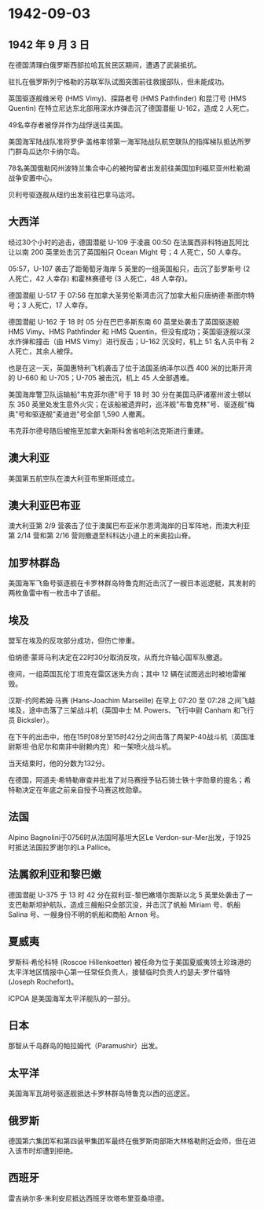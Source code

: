 # 1942-09-03

## 1942 年 9 月 3 日

在德国清理白俄罗斯西部拉哈瓦贫民区期间，遭遇了武装抵抗。

驻扎在俄罗斯列宁格勒的苏联军队试图突围前往救援部队，但未能成功。

英国驱逐舰维米号 (HMS Vimy)、探路者号 (HMS Pathfinder) 和昆汀号 (HMS
Quentin) 在特立尼达东北部用深水炸弹击沉了德国潜艇 U-162，造成 2 人死亡。

49名幸存者被俘并作为战俘送往美国。

美国海军陆战队准将罗伊·盖格率领第一海军陆战队航空联队的指挥梯队抵达所罗门群岛瓜达尔卡纳尔岛。

78名美国俄勒冈州波特兰集合中心的被拘留者出发前往美国加利福尼亚州杜勒湖战争安置中心。

贝利号驱逐舰从纽约出发前往巴拿马运河。

## 大西洋

经过30个小时的追击，德国潜艇 U-109 于凌晨 00:50
在法属西非科特迪瓦阿比让以南 200 英里处击沉了英国船只 Ocean Might 号；4
人死亡，50 人幸存。

05:57，U-107 袭击了距葡萄牙海岸 5 英里的一组英国船只，击沉了彭罗斯号 (2
人死亡，42 人幸存) 和霍林赛德号 (3 人死亡，48 人幸存)。

德国潜艇 U-517 于 07:56
在加拿大圣劳伦斯湾击沉了加拿大船只唐纳德·斯图尔特号；3 人死亡，17
人幸存。

德国潜艇 U-162 于 18 时 05 分在巴巴多斯东南 60 英里处袭击了英国驱逐舰
HMS Vimy、HMS Pathfinder 和 HMS
Quentin，但没有成功；英国驱逐舰以深水炸弹和撞击（由 HMS
Vimy）进行反击；U-162 沉没时，机上 51 名人员中有 2 人死亡，其余人被俘。

也是在这一天，英国惠特利飞机袭击了位于法国圣纳泽尔以西 400
米的比斯开湾的 U-660 和 U-705；U-705 被击沉，机上 45 人全部遇难。

美国海岸警卫队运输船"韦克菲尔德"号于 18 时 30
分在美国马萨诸塞州波士顿以东 350
英里处发生意外火灾；在该船被遗弃时，巡洋舰"布鲁克林"号、驱逐舰"梅奥"号和驱逐舰"麦迪逊"号全部
1,590 人撤离。

韦克菲尔德号随后被拖至加拿大新斯科舍省哈利法克斯进行重建。

## 澳大利亚

美国第五航空队在澳大利亚布里斯班成立。

## 澳大利亚巴布亚

澳大利亚第 2/9
营袭击了位于澳属巴布亚米尔恩湾海岸的日军阵地，而澳大利亚第 2/14 营和第
2/16 营则撤退至科科达小道上的米奥拉山脊。

## 加罗林群岛

美国海军飞鱼号驱逐舰在卡罗林群岛特鲁克附近击沉了一艘日本巡逻艇，其发射的两枚鱼雷中有一枚击中了该艇。

## 埃及

盟军在埃及的反攻部分成功，但伤亡惨重。

伯纳德·蒙哥马利决定在22时30分取消反攻，从而允许轴心国军队撤退。

夜间，一组英国瓦伦丁坦克在雷区迷失方向；其中 12
辆在试图逃出时被地雷摧毁。

汉斯-约阿希姆·马赛 (Hans-Joachim Marseille) 在早上 07:20 至 07:28
之间飞越埃及，途中击落了三架战斗机（英国中士 M. Powers、飞行中尉 Canham
和飞行员 Bicksler）。

在下午的出击中，他在15时08分至15时42分之间击落了两架P-40战斗机（英国准尉斯坦·伯尼尔和南非中尉赖内克）和一架喷火战斗机。

当天结束时，他的分数为132分。

在德国，阿道夫·希特勒审查并批准了对马赛授予钻石骑士铁十字勋章的提名；希特勒决定在年底之前亲自授予马赛这枚勋章。

## 法国

Alpino Bagnolini于0756时从法国阿基坦大区Le
Verdon-sur-Mer出发，于1925时抵达法国拉罗谢尔的La Pallice。

## 法属叙利亚和黎巴嫩

德国潜艇 U-375 于 13 时 42 分在叙利亚-黎巴嫩塔尔图斯以北 5
英里处袭击了一支巴勒斯坦护航队，造成三艘船只全部沉没，并击沉了帆船
Miriam 号、帆船 Salina 号、一艘身份不明的帆船和商船 Arnon 号。

## 夏威夷

罗斯科·希伦科特 (Roscoe Hillenkoetter)
被任命为位于美国夏威夷领土珍珠港的太平洋地区情报中心第一任常任负责人，接替临时负责人约瑟夫·罗什福特
(Joseph Rochefort)。

ICPOA 是美国海军太平洋舰队的一部分。

## 日本

那智从千岛群岛的帕拉姆代（Paramushir）出发。

## 太平洋

美国海军瓦胡号驱逐舰抵达卡罗林群岛特鲁克以西的巡逻区。

## 俄罗斯

德国第六集团军和第四装甲集团军最终在俄罗斯南部斯大林格勒附近会师，但在进入该市时却遭到拒绝。

## 西班牙

雷吉纳尔多·朱利安尼抵达西班牙坎塔布里亚桑坦德。

